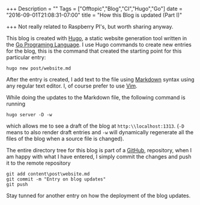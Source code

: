 +++
Description = ""
Tags = ["Offtopic","Blog","CI","Hugo","Go"]
date = "2016-09-01T21:08:31-07:00"
title = "How this Blog is updated (Part I)"

+++
Not really related to Raspberry PI's, but worth sharing anyway.

This blog is created with [Hugo](https://gohugo.io "Hugo"), a static
website generation tool written in the
[Go Programing Language](https://golang.org "Go Programing Language").
I use Hugo commands to create new entries for the blog, this
is the command that created the starting point for this particular entry:
```
hugo new post/website.md
```
After the entry is created, I add text to the file using 
[Markdown](https://daringfireball.net/projects/markdown/syntax "Markdown")
syntax using any regular text editor. I, of course prefer to use
[Vim](https://www.vim.org "Vim").

While doing the updates to the Markdown file, the following command 
is running

```
hugo server -D -w
```

which allows me to see a draft of the blog at `http:\\localhost:1313`. 
(`-D` means to also render draft entries and `-w` will dynamically
regenerate all the files of the blog when a source file is changed).

The entire directory tree for this blog is part of a 
[GitHub](https://www.github.com "GitHub"), repository, when I am happy
with what I have entered, I simply commit the changes and push it to
the remote repository

```
git add content\post\website.md
git commit -m "Entry on blog updates"
git push
```

Stay tunned for another entry on how the deployment of the blog updates.
